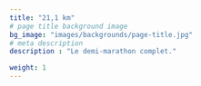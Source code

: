 ```yaml
---
title: "21,1 km"
# page title background image
bg_image: "images/backgrounds/page-title.jpg"
# meta description
description : "Le demi-marathon complet."

weight: 1
---
```

